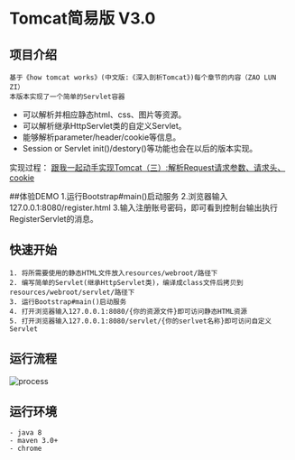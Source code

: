 # Tomcat简易版 V3.0
## 项目介绍 
    基于《how tomcat works》(中文版:《深入剖析Tomcat》)每个章节的内容（ZAO LUN ZI）
    本版本实现了一个简单的Servlet容器
- 可以解析并相应静态html、css、图片等资源。
- 可以解析继承HttpServlet类的自定义Servlet。
- 能够解析parameter/header/cookie等信息。
- Session or Servlet init()/destory()等功能也会在以后的版本实现。

实现过程： [跟我一起动手实现Tomcat（三）:解析Request请求参数、请求头、cookie](https://juejin.im/post/5a49ca76f265da4328413499)

##体验DEMO
    1.运行Bootstrap#main()启动服务
    2.浏览器输入127.0.0.1:8080/register.html
    3.输入注册账号密码，即可看到控制台输出执行RegisterServlet的消息。
    
## 快速开始
    1. 将所需要使用的静态HTML文件放入resources/webroot/路径下
    2. 编写简单的Servlet(继承HttpServlet类)，编译成class文件后拷贝到resources/webroot/servlet/路径下
    3. 运行Bootstrap#main()启动服务
    4. 打开浏览器输入127.0.0.1:8080/{你的资源文件}即可访问静态HTML资源
    5. 打开浏览器输入127.0.0.1:8080/servlet/{你的serlvet名称}即可访问自定义Servlet
    
## 运行流程

![process](https://github.com/dnhxm/SimpleTomcat/tree/master/src/main/resources/webroot/image/version3Process.png)

## 运行环境
    - java 8
    - maven 3.0+
    - chrome


